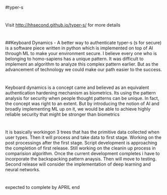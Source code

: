 #typer-s
#
Visit http://hhsecond.github.io/typer-s/ for more details
#
##Keyboard Dynamics - A better way to authenticate
typer-s (s for secure) is a software piece written in python which is implemented on top of AI through ML to make your environment secure. I believe every one who is belonging to homo-sapiens has a unique pattern. It was difficult to implement an algorithm to analyze this complex pattern earlier. But as the advancement of technology we could make our path easier to the success. 
#
Keyboard dynamics is a concept came and believed as an equivalent authentication hardening mechanism as biometrics. Its using the pattern analysis for security when people thought patterns can be unique. In fact, the concept was right to an extent. But by introducing the notion of AI and broadly implementing ML up on it, we would be able to achieve highly reliable security that might be stronger than biometrics
#
It is basically workingon 3 trees that has the primitive data collected when user types. Then it will process and take data to first stage. Working on the post processings after the first stage. Script development is approaching the completion of first release. Still working on the cleanin up process in comparision algorithm. Once the current development completes i have to incorporate the backspacking pattern anaysis. Then will move to testing. 
Second release will consider the implementation of deep learning and neural networks.
#
expected to complete by APRIL end
